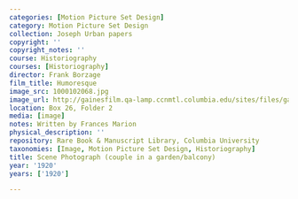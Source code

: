 ```yaml
---
categories: [Motion Picture Set Design]
category: Motion Picture Set Design
collection: Joseph Urban papers
copyright: ''
copyright_notes: ''
course: Historiography
courses: [Historiography]
director: Frank Borzage
film_title: Humoresque
image_src: 1000102068.jpg
image_url: http://gainesfilm.qa-lamp.ccnmtl.columbia.edu/sites/files/gainesfilm/images/1000102068.jpg
location: Box 26, Folder 2
media: [image]
notes: Written by Frances Marion
physical_description: ''
repository: Rare Book & Manuscript Library, Columbia University
taxonomies: [Image, Motion Picture Set Design, Historiography]
title: Scene Photograph (couple in a garden/balcony)
year: '1920'
years: ['1920']

---
```

